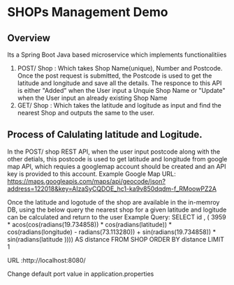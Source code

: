 # SHOPs Management Demo
 
## Overview  

Its a Spring Boot Java based microservice which implements functionalitiies 
 1) POST/ Shop : Which takes Shop Name(unique), Number and Postcode. Once the post request is submitted, the Postcode is used to get the latitude and longitude and save all the details. The responce to this API is either "Added" when the User input a Unquie Shop Name or "Update" when the User input an already existing Shop Name 
 2) GET/ Shop : Which takes the latitude and logitude as input and find the nearest Shop and outputs the same to the user.
 
 ## Process of Calulating latitude and Logitude.
 
In the POST/ shop REST API, when the user input postcode along with the other detials, this postcode is used to get latitude and longitude from google map API, which requies a googlemap account should be created and an API key is provided to this account.
Example Google Map URL: https://maps.googleapis.com/maps/api/geocode/json?address=122018&key=AIzaSyCQDOE_hc1-ka9v850dqdm-f_RMoowPZ2A

Once the latitude and logotude of the shop are available in the in-memroy DB, using the below query the nearest shop for a given latitude and logitude can be calculated and return to the user
Example Query: SELECT id , (   3959 *   acos(cos(radians(19.734858)) *    cos(radians(latitude)) *    cos(radians(longitude) -    radians(73.113280)) +    sin(radians(19.734858)) *   sin(radians(latitude )))) AS distance FROM SHOP ORDER BY distance LIMIT  1


URL :http://localhost:8080/  

Change default port value in application.properties
